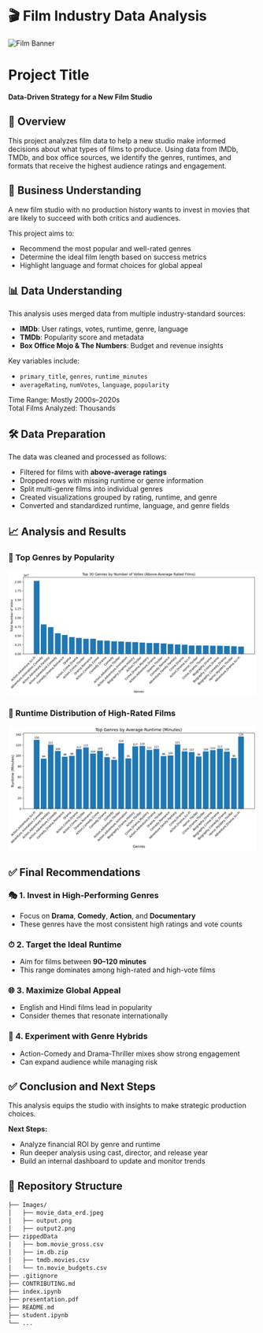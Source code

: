 # 🎬 Film Industry Data Analysis  
![Film Banner](https://upload.wikimedia.org/wikipedia/commons/thumb/1/15/Clap_cinema_icon.png/640px-Clap_cinema_icon.png)

# Project Title  
**Data-Driven Strategy for a New Film Studio**

## 🧭 Overview  
This project analyzes film data to help a new studio make informed decisions about what types of films to produce. Using data from IMDb, TMDb, and box office sources, we identify the genres, runtimes, and formats that receive the highest audience ratings and engagement.

## 💼 Business Understanding  
A new film studio with no production history wants to invest in movies that are likely to succeed with both critics and audiences.

This project aims to:
- Recommend the most popular and well-rated genres  
- Determine the ideal film length based on success metrics  
- Highlight language and format choices for global appeal

## 📊 Data Understanding  
This analysis uses merged data from multiple industry-standard sources:

- **IMDb**: User ratings, votes, runtime, genre, language  
- **TMDb**: Popularity score and metadata  
- **Box Office Mojo & The Numbers**: Budget and revenue insights  

Key variables include:
- `primary_title`, `genres`, `runtime_minutes`  
- `averageRating`, `numVotes`, `language`, `popularity`  

Time Range: Mostly 2000s–2020s  
Total Films Analyzed: Thousands

## 🛠️ Data Preparation  
The data was cleaned and processed as follows:
- Filtered for films with **above-average ratings**
- Dropped rows with missing runtime or genre information  
- Split multi-genre films into individual genres  
- Created visualizations grouped by rating, runtime, and genre  
- Converted and standardized runtime, language, and genre fields

## 📈 Analysis and Results

### 🔹 Top Genres by Popularity  
![Top Genres](Images/output.png)

### 🔹 Runtime Distribution of High-Rated Films  
![Runtime Histogram](Images/output2.png)

## ✅ Final Recommendations

### 🎭 1. **Invest in High-Performing Genres**
- Focus on **Drama**, **Comedy**, **Action**, and **Documentary**  
- These genres have the most consistent high ratings and vote counts

### ⏱ 2. **Target the Ideal Runtime**
- Aim for films between **90–120 minutes**  
- This range dominates among high-rated and high-vote films

### 🌐 3. **Maximize Global Appeal**
- English and Hindi films lead in popularity  
- Consider themes that resonate internationally

### 🧪 4. **Experiment with Genre Hybrids**
- Action-Comedy and Drama-Thriller mixes show strong engagement  
- Can expand audience while managing risk

## ✅ Conclusion and Next Steps  
This analysis equips the studio with insights to make strategic production choices.

**Next Steps:**
- Analyze financial ROI by genre and runtime  
- Run deeper analysis using cast, director, and release year  
- Build an internal dashboard to update and monitor trends

## 📁 Repository Structure

```
├── Images/
│   ├── movie_data_erd.jpeg
│   ├── output.png
│   ├── output2.png
├── zippedData
|   ├── bom.movie_gross.csv
│   ├── im.db.zip
│   ├── tmdb.movies.csv
│   └── tn.movie_budgets.csv
├── .gitignore
├── CONTRIBUTING.md
├── index.ipynb
├── presentation.pdf
├── README.md
├── student.ipynb
└── ...
```